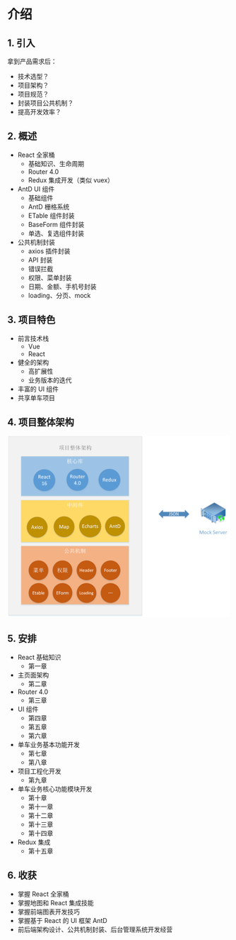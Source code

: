 # 介绍

## 1. 引入

拿到产品需求后：

* 技术选型？
* 项目架构？
* 项目规范？
* 封装项目公共机制？
* 提高开发效率？

## 2. 概述

* React 全家桶
  * 基础知识、生命周期
  * Router 4.0
  * Redux 集成开发（类似 vuex）
* AntD UI 组件
  * 基础组件
  * AntD 栅格系统
  * ETable 组件封装
  * BaseForm 组件封装
  * 单选、复选组件封装
* 公共机制封装
  * axios 插件封装
  * API 封装
  * 错误拦截
  * 权限、菜单封装
  * 日期、金额、手机号封装
  * loading、分页、mock

## 3. 项目特色

* 前言技术栈
  * Vue
  * React
* 健全的架构
  * 高扩展性
  * 业务版本的迭代
* 丰富的 UI 组件
* 共享单车项目

## 4. 项目整体架构

![./assets/images/1-1.png](./assets/images/1-1.png)

## 5. 安排

* React 基础知识
  * 第一章
* 主页面架构
  * 第二章
* Router 4.0
  * 第三章
* UI 组件
  * 第四章
  * 第五章
  * 第六章
* 单车业务基本功能开发
  * 第七章
  * 第八章
* 项目工程化开发
  * 第九章
* 单车业务核心功能模块开发
  * 第十章
  * 第十一章
  * 第十二章
  * 第十三章
  * 第十四章
* Redux 集成
  * 第十五章

## 6. 收获

* 掌握 React 全家桶
* 掌握地图和 React 集成技能
* 掌握前端图表开发技巧
* 掌握基于 React 的 UI 框架 AntD
* 前后端架构设计、公共机制封装、后台管理系统开发经营
